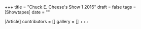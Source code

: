 +++
title = "Chuck E. Cheese's Show 1 2016"
draft = false
tags = [Showtapes]
date = ""

[Article]
contributors = []
gallery = []
+++
